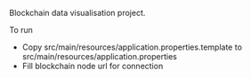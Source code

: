Blockchain data visualisation project.

To run
* Copy src/main/resources/application.properties.template to src/main/resources/application.properties
* Fill blockchain node url for connection 
